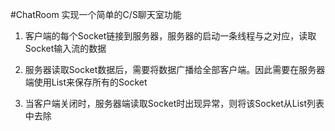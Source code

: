#ChatRoom
实现一个简单的C/S聊天室功能

1. 客户端的每个Socket链接到服务器，服务器的启动一条线程与之对应，读取Socket输入流的数据

2. 服务器读取Socket数据后，需要将数据广播给全部客户端。因此需要在服务器端使用List来保存所有的Socket

3. 当客户端关闭时，服务器端读取Socket时出现异常，则将该Socket从List列表中去除

